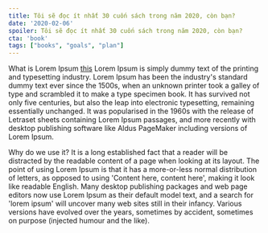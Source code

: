 ```yaml
---
title: Tôi sẽ đọc ít nhất 30 cuốn sách trong năm 2020, còn bạn?
date: '2020-02-06'
spoiler: Tôi sẽ đọc ít nhất 30 cuốn sách trong năm 2020, còn bạn?
cta: 'book'
tags: ["books", "goals", "plan"]
---
```


What is Lorem Ipsum [this](/started-my-blog/) 
Lorem Ipsum is simply dummy text of the printing and typesetting industry. Lorem Ipsum has been the industry's standard dummy text ever since the 1500s, when an unknown printer took a galley of type and scrambled it to make a type specimen book. It has survived not only five centuries, but also the leap into electronic typesetting, remaining essentially unchanged. It was popularised in the 1960s with the release of Letraset sheets containing Lorem Ipsum passages, and more recently with desktop publishing software like Aldus PageMaker including versions of Lorem Ipsum.

Why do we use it?
It is a long established fact that a reader will be distracted by the readable content of a page when looking at its layout. The point of using Lorem Ipsum is that it has a more-or-less normal distribution of letters, as opposed to using 'Content here, content here', making it look like readable English. Many desktop publishing packages and web page editors now use Lorem Ipsum as their default model text, and a search for 'lorem ipsum' will uncover many web sites still in their infancy. Various versions have evolved over the years, sometimes by accident, sometimes on purpose (injected humour and the like).


